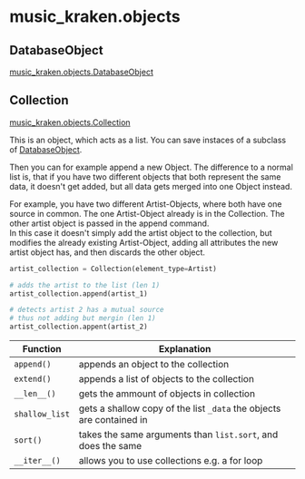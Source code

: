 # music_kraken.objects

## DatabaseObject

[music_kraken.objects.DatabaseObject](../src/music_kraken/objects/parents.py)

## Collection

[music_kraken.objects.Collection](../src/music_kraken/objects/collection.py)

This is an object, which acts as a list. You can save instaces of a subclass of [DatabaseObject](#databaseobject).

Then you can for example append a new Object. The difference to a normal list is, that if you have two different objects that both represent the same data, it doesn't get added, but all data gets merged into one Object instead.

For example, you have two different Artist-Objects, where both have one source in common. The one Artist-Object already is in the Collection. The other artist object is passed in the append command.  
In this case it doesn't simply add the artist object to the collection, but modifies the already existing Artist-Object, adding all attributes the new artist object has, and then discards the other object.

```python
artist_collection = Collection(element_type=Artist)

# adds the artist to the list (len 1)
artist_collection.append(artist_1)

# detects artist 2 has a mutual source
# thus not adding but mergin (len 1)
artist_collection.appent(artist_2)
```

Function | Explanation
---|---
`append()` | appends an object to the collection
`extend()` | appends a list of objects to the collection
`__len__()` | gets the ammount of objects in collection
`shallow_list` | gets a shallow copy of the list `_data` the objects are contained in
`sort()` | takes the same arguments than `list.sort`, and does the same
`__iter__()` | allows you to use collections e.g. a for loop
